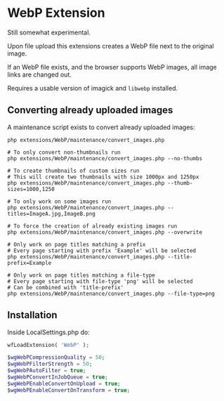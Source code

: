 # WebP Extension
Still somewhat experimental.

Upon file upload this extensions creates a WebP file next to the original image.

If an WebP file exists, and the browser supports WebP images, all image links are changed out.

Requires a usable version of imagick and `libwebp` installed.

## Converting already uploaded images
A maintenance script exists to convert already uploaded images:
```shell
php extensions/WebP/maintenance/convert_images.php

# To only convert non-thumbnails run
php extensions/WebP/maintenance/convert_images.php --no-thumbs

# To create thumbnails of custom sizes run
# This will create two thumbnails with size 1000px and 1250px
php extensions/WebP/maintenance/convert_images.php --thumb-sizes=1000,1250

# To only work on some images run
php extensions/WebP/maintenance/convert_images.php --titles=ImageA.jpg,ImageB.png

# To force the creation of already existing images run
php extensions/WebP/maintenance/convert_images.php --overwrite

# Only work on page titles matching a prefix
# Every page starting with prefix 'Example' will be selected
php extensions/WebP/maintenance/convert_images.php --title-prefix=Example

# Only work on page titles matching a file-type
# Every page starting with file-type 'png' will be selected
# Can be combined with 'title-prefix'
php extensions/WebP/maintenance/convert_images.php --file-type=png
```

## Installation
Inside LocalSettings.php do:
```php
wfLoadExtension( 'WebP' );

$wgWebPCompressionQuality = 50;
$wgWebPFilterStrength = 50;
$wgWebPAutoFilter = true;
$wgWebPConvertInJobQueue = true;
$wgWebPEnableConvertOnUpload = true;
$wgWebPEnableConvertOnTransform = true;
```
